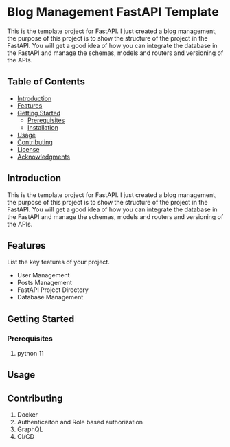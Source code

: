 # Blog Management FastAPI Template

This is the template project for FastAPI. I just created a blog management, the purpose of this project is to show the structure of the project in the FastAPI. You will get a good idea of how you can integrate the database in the FastAPI and manage the schemas, models and routers and versioning of the APIs. 
## Table of Contents

- [Introduction](#introduction)
- [Features](#features)
- [Getting Started](#getting-started)
  - [Prerequisites](#prerequisites)
  - [Installation](#installation)
- [Usage](#usage)
- [Contributing](#contributing)
- [License](#license)
- [Acknowledgments](#acknowledgments)

## Introduction

This is the template project for FastAPI. I just created a blog management, the purpose of this project is to show the structure of the project in the FastAPI. You will get a good idea of how you can integrate the database in the FastAPI and manage the schemas, models and routers and versioning of the APIs. 

## Features

List the key features of your project.

- User Management
- Posts Management
- FastAPI Project Directory
- Database Management

## Getting Started


### Prerequisites

1. python 11

## Usage


## Contributing

1. Docker
2. Authenticaiton and Role based authorization
3. GraphQL
4. CI/CD
